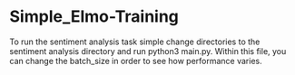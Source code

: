 # Simple_Elmo-Training

To run the sentiment analysis task simple change directories to the sentiment analysis directory and run python3 main.py. Within this file, you can change the batch_size in order to see how performance varies.
